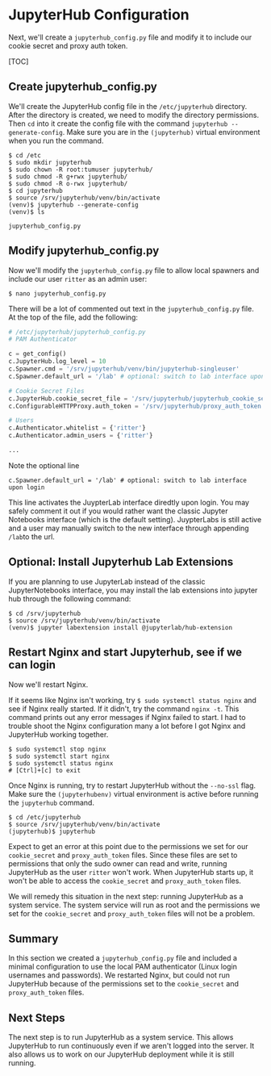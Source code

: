 # JupyterHub Configuration

Next, we'll create a ```jupyterhub_config.py``` file and modify it to include our cookie secret and proxy auth token. 

[TOC]

## Create jupyterhub_config.py

We'll create the JupyterHub config file in the ```/etc/jupyterhub``` directory. After the directory is created, we need to modify the directory permissions. Then ```cd``` into it create the config file with the command ```jupyterhub --generate-config```. Make sure you are in the ```(jupyterhub)``` virtual environment when you run the command.  

```text
$ cd /etc
$ sudo mkdir jupyterhub
$ sudo chown -R root:tumuser jupyterhub/
$ sudo chmod -R g+rwx jupyterhub/
$ sudo chmod -R o-rwx jupyterhub/
$ cd jupyterhub
$ source /srv/jupyterhub/venv/bin/activate
(venv)$ jupyterhub --generate-config
(venv)$ ls

jupyterhub_config.py
```

## Modify jupyterhub_config.py

Now we'll modify the ```jupyterhub_config.py``` file to allow local spawners and include our user ```ritter``` as an admin user:

```text
$ nano jupyterhub_config.py
```

There will be a lot of commented out text in the ```jupyterhub_config.py``` file. At the top of the file, add the following:

```python
# /etc/jupyterhub/jupyterhub_config.py
# PAM Authenticator

c = get_config()
c.JupyterHub.log_level = 10
c.Spawner.cmd = '/srv/jupyterhub/venv/bin/jupyterhub-singleuser'
c.Spawner.default_url = '/lab' # optional: switch to lab interface upon login

# Cookie Secret Files
c.JupyterHub.cookie_secret_file = '/srv/jupyterhub/jupyterhub_cookie_secret'
c.ConfigurableHTTPProxy.auth_token = '/srv/jupyterhub/proxy_auth_token'

# Users
c.Authenticator.whitelist = {'ritter'}
c.Authenticator.admin_users = {'ritter'}

...
```

Note the optional line

```text
c.Spawner.default_url = '/lab' # optional: switch to lab interface upon login
```

This line activates the JuypterLab interface diredtly upon login. You may safely comment it out if you would rather want the classic Jupyter Notebooks interface (which is the default setting). JuypterLabs is still active and a user may manually switch to the new interface through appending ```/lab```to the url.

## Optional: Install Jupyterhub Lab Extensions
If you are planning to use JupyterLab instead of the classic JupyterNotebooks interface, you may install the lab extensions into jupyter hub through the following command:

```text
$ cd /srv/jupyterhub
$ source /srv/jupyterhub/venv/bin/activate
(venv)$ jupyter labextension install @jupyterlab/hub-extension
```

## Restart Nginx and start Jupyterhub, see if we can login

Now we'll restart Nginx.

If it seems like Nginx isn't working, try ```$ sudo systemctl status nginx``` and see if Nginx really started. If it didn't, try the command ```nginx -t```. This command prints out any error messages if Nginx failed to start. I had to trouble shoot the Nginx configuration many a lot before I got Nginx and JupyterHub working together.

```text
$ sudo systemctl stop nginx
$ sudo systemctl start nginx
$ sudo systemctl status nginx
# [Ctrl]+[c] to exit
```

Once Nginx is running, try to restart JupyterHub without the ```--no-ssl``` flag. Make sure the ```(jupyterhubenv)``` virtual environment is active before running the ```jupyterhub``` command.

```text
$ cd /etc/jupyterhub
$ source /srv/jupyterhub/venv/bin/activate
(jupyterhub)$ jupyterhub
```

Expect to get an error at this point due to the permissions we set for our ```cookie_secret``` and ```proxy_auth_token``` files. Since these files are set to permissions that only the sudo owner can read and write, running JupyterHub as the user ```ritter``` won't work. When JupyterHub starts up, it won't be able to access the ```cookie_secret``` and ```proxy_auth_token``` files.

We will remedy this situation in the next step: running JupyterHub as a system service. The system service will run as root and the permissions we set for the ```cookie_secret``` and ```proxy_auth_token``` files will not be a problem.

## Summary

In this section we created a ```jupyterhub_config.py``` file and included a minimal configuration to use the local PAM authenticator (Linux login usernames and passwords). We restarted Nginx, but could not run JupyterHub because of the permissions set to the ```cookie_secret``` and ```proxy_auth_token``` files.

## Next Steps

The next step is to run JupyterHub as a system service. This allows JupyterHub to run continuously even if we aren't logged into the server. It also allows us to work on our JupyterHub deployment while it is still running.
